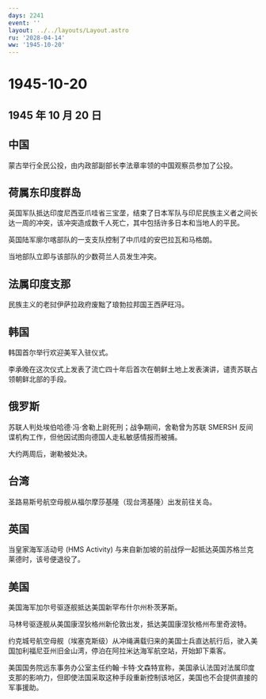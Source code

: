 ```yaml
---
days: 2241
event: ''
layout: ../../layouts/Layout.astro
ru: '2028-04-14'
ww: '1945-10-20'
---
```


# 1945-10-20

## 1945 年 10 月 20 日

## 中国

蒙古举行全民公投，由内政部副部长李法章率领的中国观察员参加了公投。

## 荷属东印度群岛

英国军队抵达印度尼西亚爪哇省三宝垄，结束了日本军队与印尼民族主义者之间长达一周的冲突，该冲突造成数千人死亡，其中包括许多日本和当地人的平民。

英国陆军廓尔喀部队的一支支队控制了中爪哇的安巴拉瓦和马格朗。

当地部队立即与该部队的少数荷兰人员发生冲突。

## 法属印度支那

民族主义的老挝伊萨拉政府废黜了琅勃拉邦国王西萨旺冯。

## 韩国

韩国首尔举行欢迎美军入驻仪式。

李承晚在这次仪式上发表了流亡四十年后首次在朝鲜土地上发表演讲，谴责苏联占领朝鲜北部的手段。

## 俄罗斯

苏联人判处埃伯哈德·冯·舍勒上尉死刑；战争期间，舍勒曾为苏联 SMERSH
反间谍机构工作，但他因试图向德国人走私敏感情报而被捕。

大约两周后，谢勒被处决。

## 台湾

圣路易斯号航空母舰从福尔摩莎基隆（现台湾基隆）出发前往关岛。

## 英国

当皇家海军活动号 (HMS Activity)
与来自新加坡的前战俘一起抵达英国苏格兰克莱德时，该号便退役了。

## 美国

美国海军加尔号驱逐舰抵达美国新罕布什尔州朴茨茅斯。

马林号驱逐舰从美国康涅狄格州新伦敦出发，抵达美国康涅狄格州布里奇波特。

约克城号航空母舰（埃塞克斯级）从冲绳满载归来的美国士兵直达航行后，驶入美国加利福尼亚州旧金山湾，停泊在阿拉米达海军航空站，开始卸下乘客。

美国国务院远东事务办公室主任约翰·卡特·文森特宣称，美国承认法国对法属印度支那的影响力，但即使法国采取这种手段重新控制该地区，美国也不会提供直接的军事援助。